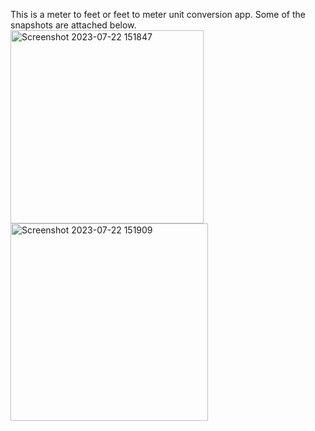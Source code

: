 This is a meter to feet or feet to meter unit conversion app.
Some of the snapshots are attached below.
<img width="309" alt="Screenshot 2023-07-22 151847" src="https://github.com/shrinkhal14/OIBSIP-UnitConverter/assets/111522967/42ebebda-aa33-4d47-ad16-47ccb007380f">
<img width="316" alt="Screenshot 2023-07-22 151909" src="https://github.com/shrinkhal14/OIBSIP-UnitConverter/assets/111522967/d3cb9ce2-9150-4419-89b5-1ffe49e40afe">

